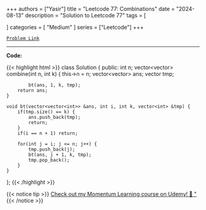 
+++
authors = ["Yasir"]
title = "Leetcode 77: Combinations"
date = "2024-08-13"
description = "Solution to Leetcode 77"
tags = [
    
]
categories = [
    "Medium"
]
series = ["Leetcode"]
+++



[`Problem Link`](https://leetcode.com/problems/combinations/description/)

---

**Code:**

{{< highlight html >}}
class Solution {
public:
    int n;
    vector<vector<int>> combine(int n, int k) {
        this->n = n;
        vector<vector<int>> ans;
        vector<int> tmp;
        
            bt(ans, 1, k, tmp);
        return ans;
    }
    
    void bt(vector<vector<int>> &ans, int i, int k, vector<int> &tmp) {
        if(tmp.size() == k) {
            ans.push_back(tmp);
            return;
        }
        if(i == n + 1) return;
        
        for(int j = i; j <= n; j++) {
            tmp.push_back(j);
            bt(ans, j + 1, k, tmp);
            tmp.pop_back();
        }
    }
};
{{< /highlight >}}


{{< notice tip >}}
[Check out my Momentum Learning course on Udemy! 🚀 "](https://www.udemy.com/course/blind-75-the-data-structures-and-algorithms-essentials/)
{{< /notice >}}

